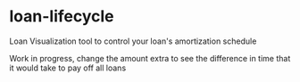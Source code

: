 # loan-lifecycle
Loan Visualization tool to control your loan's amortization schedule

Work in progress, change the amount extra  to see the difference in time that it would take to pay off all loans
